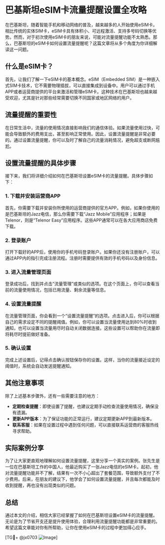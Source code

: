 # 巴基斯坦eSIM卡流量提醒设置全攻略

在巴基斯坦，随着智能手机和移动网络的普及，越来越多的人开始使用eSIM卡。相比传统的实体SIM卡，eSIM卡具有体积小、可远程激活、支持多号码切换等优势。然而，对于初次使用eSIM卡的朋友来说，可能对流量提醒功能不太熟悉。那么，巴基斯坦的eSIM卡如何设置流量提醒呢？这篇文章将从多个角度为你详细解读这一问题。

## 什么是eSIM卡？

首先，让我们了解一下eSIM卡的基本概念。eSIM（Embedded SIM）是一种嵌入式SIM卡技术，它不需要物理插拔，可以直接集成到设备中。用户可以通过手机APP或者运营商提供的平台来激活和管理eSIM卡。这种技术在巴基斯坦也越来越受欢迎，尤其是针对那些经常需要切换不同国家或地区网络的用户。

## 流量提醒的重要性

在日常生活中，流量的使用情况直接影响我们的通信体验。如果流量使用过快，可能会导致额外的费用支出，甚至影响正常使用。因此，设置流量提醒是非常必要的。通过设置流量提醒，你可以及时了解自己的流量消耗情况，避免超支或断网尴尬。

## 设置流量提醒的具体步骤

接下来，我们将详细介绍如何在巴基斯坦设置eSIM卡的流量提醒。具体步骤如下：

### 1. 下载并安装运营商APP

首先，你需要下载并安装你所使用的运营商提供的官方APP。例如，如果你使用的是巴基斯坦的Jazz电信，那么你需要下载“Jazz Mobile”应用程序；如果是Telenor，则是“Telenor Easy”应用程序。这些APP通常可以在各大应用商店免费下载。

### 2. 登录账户

打开下载好的APP后，使用你的手机号码登录账户。如果你还没有注册账户，可以通过APP内的指引完成注册流程。注册时需要提供有效的手机号码以及身份信息。

### 3. 进入流量管理页面

登录成功后，找到并点击“流量管理”或类似的选项。在这个页面上，你可以查看当前的流量使用情况，包括已用流量、剩余流量等信息。

### 4. 设置流量提醒

在流量管理页面，你会看到一个“设置流量提醒”的选项。点击进入后，你可以根据自己的需求设定不同的提醒阈值。例如，你可以设置当流量使用达到80%时收到通知，也可以设置当流量用尽时自动关闭数据连接。这些设置可以帮助你在流量即将耗尽时提前做好准备。

### 5. 确认设置

完成上述设置后，记得点击确认按钮保存你的设置。这样，当你的流量接近设定的阈值时，系统会自动发送提醒通知。

## 其他注意事项

除了上述基本步骤外，还有一些需要注意的地方：

- **定期检查提醒**：即使设置了提醒，也建议定期手动检查流量使用情况，确保没有遗漏。
- **更新APP版本**：为了保证功能的正常运行，建议定期更新APP到最新版本。
- **联系客服**：如果在设置过程中遇到任何问题，可以直接联系运营商的客服热线寻求帮助。

## 实际案例分享

为了让大家更直观地理解如何设置流量提醒，这里分享一个真实的案例。张先生是一位在巴基斯坦工作的中国人，他最近购买了一张Jazz电信的eSIM卡。起初，他对流量提醒功能并不了解，结果有一次不小心超出了套餐范围，导致额外支付了不少费用。后来，在朋友的建议下，他学会了如何设置流量提醒，并且每次都能及时收到提醒，再也没有出现类似的问题。

## 总结

通过本文的介绍，相信大家已经掌握了如何在巴基斯坦设置eSIM卡的流量提醒。无论是为了节省开支还是提升使用体验，合理利用流量提醒功能都是非常重要的。希望这篇文章能对你有所帮助，让你在使用eSIM卡的过程中更加得心应手。

[TG💪+ @jx0703 ![Image](https://github.com/user-attachments/assets/dbca1d08-cadb-493c-b0ec-ad6f7a83f270)]